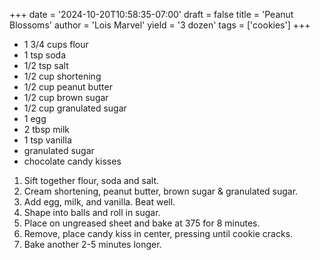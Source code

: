 +++
date = '2024-10-20T10:58:35-07:00'
draft = false
title = 'Peanut Blossoms'
author = 'Lois Marvel'
yield = '3 dozen'
tags = ['cookies']
+++

* 1 3/4 cups flour
* 1 tsp soda
* 1/2 tsp salt
* 1/2 cup shortening
* 1/2 cup peanut butter
* 1/2 cup brown sugar
* 1/2 cup granulated sugar
* 1 egg
* 2 tbsp milk
* 1 tsp vanilla
* granulated sugar
* chocolate candy kisses

1. Sift together flour, soda and salt.
2. Cream shortening, peanut butter, brown sugar & granulated sugar.
3. Add egg, milk, and vanilla. Beat well.
4. Shape into balls and roll in sugar.
5. Place on ungreased sheet and bake at 375 for 8 minutes.
6. Remove, place candy kiss in center, pressing until cookie cracks.
7. Bake another 2-5 minutes longer.